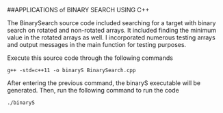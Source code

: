 ##APPLICATIONS of BINARY SEARCH USING C++

The BinarySearch source code included searching for a target with binary search on rotated and non-rotated arrays.
It included finding the minimum value in the rotated arrays as well. I incorporated numerous testing arrays and
output messages in the main function for testing purposes.


Execute this source code through the following commands
```
g++ -std=c++11 -o binaryS BinarySearch.cpp

```

After entering the previous command, the binaryS executable will be generated.
Then, run the following command to run the code
```
./binaryS

```